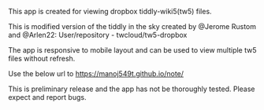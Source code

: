 This app is created for viewing dropbox tiddly-wiki5(tw5) files.

This is modified version of the tiddly in the sky created by @Jerome Rustom  and @Arlen22:
User/repository - twcloud/tw5-dropbox

The app is responsive to mobile layout and can be used to view multiple tw5 files without refresh. 

Use the below url to 
  https://manoj549t.github.io/note/
  
This is preliminary release and the app has not be thoroughly tested. Please expect and report bugs. 
